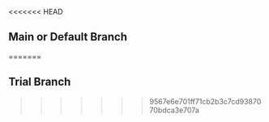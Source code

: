 <<<<<<< HEAD
## Main or Default Branch
=======
## Trial Branch
>>>>>>> 9567e6e701ff71cb2b3c7cd9387070bdca3e707a
